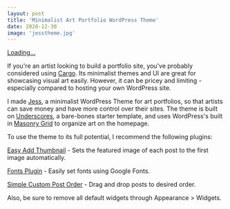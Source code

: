 ```yaml
---
layout: post
title: 'Minimalist Art Portfolio WordPress Theme'
date: 2020-12-30
image: 'jesstheme.jpg'
---
```


<script src="https://gumroad.com/js/gumroad-embed.js"></script>
<div class="gumroad-product-embed"><a href="https://gumroad.com/l/vNTVj">Loading...</a></div>

If you're an artist looking to build a portfolio site, you've probably considered using [Cargo](https://cargo.site/). Its minimalist themes and UI are great for showcasing visual art easily. However, it can be pricey and limiting - especially compared to hosting your own WordPress site.

I made [Jess](https://jessfauscette.com/), a minimalist WordPress Theme for art portfolios, so that artists can save money and have more control over their sites. The theme is built on [Underscores](https://underscores.me/), a bare-bones starter template, and uses WordPress's built in [Masonry Grid](https://artisansweb.net/add-masonry-grid-layout-wordpress/) to organize art on the homepage.

To use the theme to its full potential, I recommend the following plugins:

[Easy Add Thumbnail](https://wordpress.org/plugins/easy-add-thumbnail/) - Sets the featured image of each post to the first image automatically.

[Fonts Plugin](https://wordpress.org/plugins/olympus-google-fonts/) - Easily set fonts using Google Fonts.

[Simple Custom Post Order](https://wordpress.org/plugins/simple-custom-post-order/) - Drag and drop posts to desired order.

Also, be sure to remove all default widgets through Appearance > Widgets.
